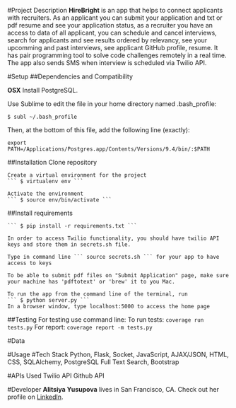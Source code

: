 #Project Description
**HireBright** is an app that helps to connect applicants with recruiters. As an applicant you can submit your application and txt or pdf resume and see your application status, as a recruiter you have an access to data of all applicant, you can schedule and cancel interviews, search for applicants and see results ordered by relevancy, see your upcomming and past interviews, see applicant GitHub profile, resume. It has pair programming tool to solve code challenges remotely in a real time. The app also sends SMS when interview is scheduled via Twilio API.

#Setup
##Dependencies and Compatibility

**OSX** Install PostgreSQL.

Use Sublime to edit the file in your home directory named .bash_profile:

``` $ subl ~/.bash_profile ``` 

Then, at the bottom of this file, add the following line (exactly):

``` export PATH=/Applications/Postgres.app/Contents/Versions/9.4/bin/:$PATH ``` 


##Installation
    Clone repository

    Create a virtual environment for the project 
    ``` $ virtualenv env ```

    Activate the environment 
    ``` $ source env/bin/activate ```

##Install requirements

    ``` $ pip install -r requirements.txt ```
    
    In order to access Twilio functionality, you should have twilio API keys and store them in secrets.sh file.

    Type in command line ``` source secrets.sh ``` for your app to have access to keys

    To be able to submit pdf files on "Submit Application" page, make sure your machine has 'pdftotext' or 'brew' it to you Mac.

    To run the app from the command line of the terminal, run 
    ``` $ python server.py ```
    In a browser window, type localhost:5000 to access the home page

##Testing
For testing use command line:
To run tests: 
``` coverage run tests.py ```
For report: 
``` coverage report -m tests.py ```

#Data

#Usage
#Tech Stack
Python, Flask, Socket, JavaScript, AJAX/JSON, HTML, CSS, SQLAlchemy, PostgreSQL Full Text Search, Bootstrap

#APIs Used
Twilio API
Github API

#Developer
**Alitsiya Yusupova** lives in San Francisco, CA. Check out her profile on [LinkedIn](https://www.linkedin.com/in/alitsiyayusupova).
